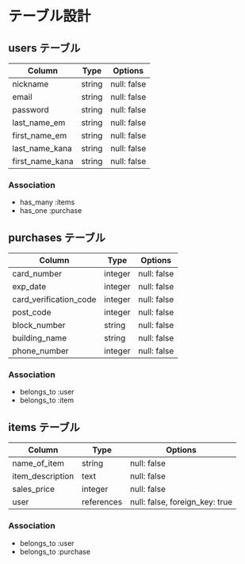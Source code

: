# テーブル設計

## users テーブル

| Column          | Type    | Options     |
| --------------- | ------  | ----------- |
| nickname        | string  | null: false |
| email           | string  | null: false |
| password        | string  | null: false |
| last_name_em    | string  | null: false |
| first_name_em   | string  | null: false |
| last_name_kana  | string  | null: false |
| first_name_kana | string  | null: false |

### Association

- has_many :items
- has_one :purchase

## purchases テーブル

| Column                 | Type    | Options     |
| ---------------------- | ------- | ----------- |
| card_number            | integer | null: false |
| exp_date               | integer | null: false |
| card_verification_code | integer | null: false |
| post_code              | integer | null: false |
| block_number           | string  | null: false |
| building_name          | string  | null: false |
| phone_number           | integer | null: false |

### Association

- belongs_to :user
- belongs_to :item

## items テーブル

| Column           | Type       | Options                        |
| ---------------- | ---------- | ------------------------------ |
| name_of_item     | string     | null: false                    |
| item_description | text       | null: false                    |
| sales_price      | integer    | null: false                    |
| user             | references | null: false, foreign_key: true |

### Association

- belongs_to :user
- belongs_to :purchase
